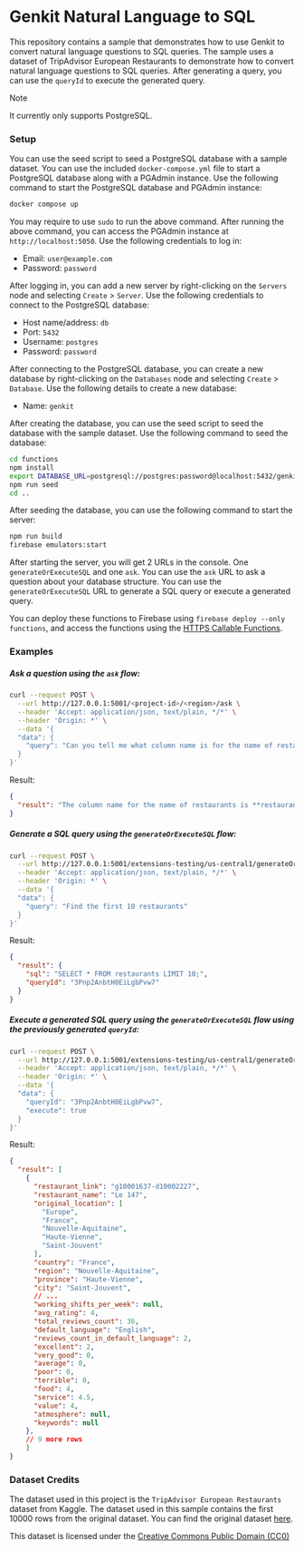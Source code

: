 # Genkit Natural Language to SQL

This repository contains a sample that demonstrates how to use Genkit to convert natural language questions to SQL queries. The sample uses a dataset of TripAdvisor European Restaurants to demonstrate how to convert natural language questions to SQL queries. After generating a query, you can use the `queryId` to execute the generated query.

> [!NOTE]
> It currently only supports PostgreSQL.

### Setup

You can use the seed script to seed a PostgreSQL database with a sample dataset. You can use the included `docker-compose.yml` file to start a PostgreSQL database along with a PGAdmin instance. Use the following command to start the PostgreSQL database and PGAdmin instance:

```bash
docker compose up
```

You may require to use `sudo` to run the above command. After running the above command, you can access the PGAdmin instance at `http://localhost:5050`. Use the following credentials to log in:

- Email: `user@example.com`
- Password: `password`

After logging in, you can add a new server by right-clicking on the `Servers` node and selecting `Create` > `Server`. Use the following credentials to connect to the PostgreSQL database:

- Host name/address: `db`
- Port: `5432`
- Username: `postgres`
- Password: `password`

After connecting to the PostgreSQL database, you can create a new database by right-clicking on the `Databases` node and selecting `Create` > `Database`. Use the following details to create a new database:

- Name: `genkit`

After creating the database, you can use the seed script to seed the database with the sample dataset. Use the following command to seed the database:

```bash
cd functions
npm install
export DATABASE_URL=postgresql://postgres:password@localhost:5432/genkit
npm run seed
cd ..
```

After seeding the database, you can use the following command to start the server:

```bash
npm run build
firebase emulators:start
```

After starting the server, you will get 2 URLs in the console. One `generateOrExecuteSQL` and one `ask`. You can use the `ask` URL to ask a question about your database structure. You can use the `generateOrExecuteSQL` URL to generate a SQL query or execute a generated query.

You can deploy these functions to Firebase using `firebase deploy --only functions`, and access the functions using the [HTTPS Callable Functions](https://firebase.google.com/docs/functions/callable?gen=2nd).

### Examples

##### Ask a question using the `ask` flow:

```bash
curl --request POST \
  --url http://127.0.0.1:5001/<project-id>/<region>/ask \
  --header 'Accept: application/json, text/plain, */*' \
  --header 'Origin: *' \
  --data '{
  "data": {
    "query": "Can you tell me what column name is for the name of restaurants?"
  }
}'
```

Result:

```json
{
  "result": "The column name for the name of restaurants is **restaurant_name**. \n"
}
```

##### Generate a SQL query using the `generateOrExecuteSQL` flow:

```bash
curl --request POST \
  --url http://127.0.0.1:5001/extensions-testing/us-central1/generateOrExecuteSQL \
  --header 'Accept: application/json, text/plain, */*' \
  --header 'Origin: *' \
  --data '{
  "data": {
    "query": "Find the first 10 restaurants"
  }
}'
```

Result:

```json
{
  "result": {
    "sql": "SELECT * FROM restaurants LIMIT 10;",
    "queryId": "3Pnp2AnbtH0EiLgbPvw7"
  }
}
```

##### Execute a generated SQL query using the `generateOrExecuteSQL` flow using the previously generated `queryId`:

```bash
curl --request POST \
  --url http://127.0.0.1:5001/extensions-testing/us-central1/generateOrExecuteSQL \
  --header 'Accept: application/json, text/plain, */*' \
  --header 'Origin: *' \
  --data '{
  "data": {
    "queryId": "3Pnp2AnbtH0EiLgbPvw7",
    "execute": true
  }
}'
```

Result:

```json
{
  "result": [
    {
      "restaurant_link": "g10001637-d10002227",
      "restaurant_name": "Le 147",
      "original_location": [
        "Europe",
        "France",
        "Nouvelle-Aquitaine",
        "Haute-Vienne",
        "Saint-Jouvent"
      ],
      "country": "France",
      "region": "Nouvelle-Aquitaine",
      "province": "Haute-Vienne",
      "city": "Saint-Jouvent",
      // ...
      "working_shifts_per_week": null,
      "avg_rating": 4,
      "total_reviews_count": 36,
      "default_language": "English",
      "reviews_count_in_default_language": 2,
      "excellent": 2,
      "very_good": 0,
      "average": 0,
      "poor": 0,
      "terrible": 0,
      "food": 4,
      "service": 4.5,
      "value": 4,
      "atmosphere": null,
      "keywords": null
    },
    // 9 more rows
    ]
}
```

### Dataset Credits

The dataset used in this project is the `TripAdvisor European Restaurants` dataset from Kaggle. The dataset used in this sample contains the first 10000 rows from the original dataset. You can find the original dataset [here](https://www.kaggle.com/datasets/stefanoleone992/tripadvisor-european-restaurants?resource=download).

This dataset is licensed under the [Creative Commons Public Domain (CC0)](https://creativecommons.org/publicdomain/zero/1.0/)
